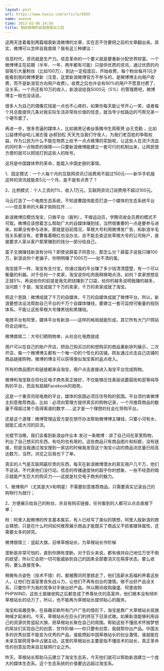 ```yaml
---
layout: post
url: https://www.huxiu.com/article/9955
name: avenue
time: 2013-02-06 14:56
title: 我给微博的自我救赎出三招
---
```

这两天连着看到两篇唱衰新浪微博的文章，实在忍不住要把之前的文章翻出来。其实，微博可以怎样自我救赎？我有这三种建议：

信息时代，资讯就是生产力。信息革命的一个要义就是要重新分配世界财富。一个微博博主在前期（半年、一年、两年都有可能）只提供优质的资讯，通过优质的内容吸引大量粉丝（比如100万），到达一定程度后，开始收费，每个粉丝每月1元才能看到我的微博更新（注意，这里新浪微博官方不参与的，是微博博主向用户收费，而不是新浪官方向用户收费）。收费之后也许会有90%的用户不愿意付费了，没关系，一个月还有10万的收入，新浪说给我5000元（5%）的管理费吧，微博博主一般也没话说。

很多人为自己的偶像花钱是一点也不心疼的，如果你每天能让爷开心一笑，或者每个月总能提供几条对我实际生活非常有价值的信息，就当爷少给路边的丐帮兄弟一个硬币罢了。

再进一步，很多苦逼的媒体人，比如揭黑记者@落魄书生周筱赟 @王克勤 ，比如公益律师@哈儿浦志强 @郝劲松 天天充当我们守夜人，为我们老百姓的争取权益，作为公民为什么不能在物质上给予一点点微薄的奖励呢，让这些人在流汗流血的同时多一点物质的保障——只要新浪微博能建立一套可行的机制出来，让网民很方便的就可以把钱打到这些人的账号。

这将是中国媒体界的革命，能载入中国史册的事情。

1、固定模式：一个人每个月的互联网资讯订阅费用不超过150元——新华手机报这样的资讯就能卖5元一个月，是不是有点贵了？

2、比例模式：个人工资的1%，收入1万元，互联网资讯订阅费用不超过100元。

马云打造了一个电商生态系统，不知道曹国伟能否打造一个媒体的生态系统平台——信息革命的大幕才刚刚拉开……

新浪微博应模仿淘宝，只做平台（裁判），不做运动员，学腾讯收会员费的模式不可取。微博应该想着怎么帮助广大的自媒体赚到钱，当然很重要的一点是要参与进来。如果没有参与进来，那就是目前情况，草根大号利用微博发广告，和新浪半毛钱关系都没有，老曹看着眼红也没办法，总不能去查这些草根大号的公司账户，直接要求人家从客户那里赚到的钱分一部分给自己。

蛮子文摘赚钱新浪有分吗？即使说薛蛮子同意分，那怎么分？薛蛮子说我只赚100万，新浪说你个老骗子，你明明赚了1000万——扯不清的蛋。

淘宝就不一样，淘宝有支付宝，你通过我的平台赚了多少钱清清楚楚，有一个可以衡量的利器。对于任何一个卖家，淘宝说你吃肉我稍微喝点汤，如何？卖家想想反正就5%，再说给你的前提是我先把钱赚到了口袋，给你的越多说明我赚的越多，没问题！于是，淘宝成就了千万的卖家，千万的卖家成就了淘宝。

照这个思路：微博成就了千万的自媒体，千万的自媒体成就了微博平台。所以，新浪要想法设法帮助自己平台的千万个自媒体赚钱，要建立一套可监控可衡量的规则体系。不能让这些草根大号赚黑钱和黑赚钱。

电商平台有阿里，媒体平台有新浪——这样的格局就能形成，其它所有大门户网站将会边缘化。

微博救赎二：大号们晒购物单，从社会化电商提成

用户可以在自己的账户开店，把自己购买过的和想购买的商品重新排列展示，二次开店，每一个微博博主都有一个唯一ID的个性化的店铺。网友通过点击自己店铺的商品链接购物，微博的博主可以获得类似淘宝客的返点收入。

所有的商品图片和链接都来自淘宝，用户点击直接进入淘宝平台完成购物。

微博和淘宝联合将社区电子商务真正做好，不仅能够压住美丽说蘑菇街和逛等纯导购的平台，而且有超越Facebook的趋势。

这是一个重资讯轻电商的平台，媒体的氛围必须压住导购的氛围。平台须约束微博主刻意推荐商品，比如：必须向管理方提供真实的购物记录，一个月推荐商品的数量不得超过某个高得离谱的数字……这才是一个理想的社会化导购平台。

还是这个道理：微博管理运营方是在想尽办法帮助微博博主赚钱，只要小河有水，就能汇成大河的巨流。

光棍节当晚，我们会看到新浪@作业本 发过一条微博：讲了自己闷在家里购物，列出了自己想买的东西，有吃的也有用的。这些商品只有商品图片和标题，没有链接，但是当我通过淘宝搜到一家店的时候我发现这个淘宝小店的商品浏览量已经高达数万，当然，浏览之后我也下了单。

真实的人气是互联网最珍贵的东西，每天在新浪微博潜水的真实用户几千万，他们不说话，不代表他们没行动。信息的传播速度快的超乎你的想象，一些不经意的暗示就能产生巨大的购买力——这就是社交电子商务的魅力。

1、微博用户（尤其是大V和明星）不需要刻意推荐商品，只需要真实记录自己的购物行为就行；

2、方便展示给自己的粉丝，并且有购买链接，任何看到的人都可以点击直接下单；

附：阿里入股微博的传言基本属实，有人已经写了类似的猜想，阿里入股新浪的商业猜想，只是在什么时间如何推荐展示商品才能既买了商品又不损害媒体属性，还需要太多的研究。

微博救赎三：竖起大旗，召唤草根站长，为草根站长作阶梯

垄断是非常可怕的，直到你拥有垄断。对于巨头来说，都有维持自己地位万世不倒的欲望，所以它会把一切可能威胁到自己的因素全部要消灭在萌芽状态，要么收购，要么直接竞争。

稍微有点姿色（技术不错）的，都被腾讯阿里掳走了，他们高薪水高福利养着这些人，让他们在温室里丧失战斗力，让他们不再有创业的激情。做不出好产品没关系，只要你不为我的竞争对手做出好产品。所以腾讯收购康盛、阿里收购PHPWIND，这些土狼被收购之后都变成了养尊处优的高富帅，他们根本没有倾听草根站长的动力了，所以，也不能再为草根站长提供贴心的服务。

淘宝和易趣竞争，在易趣买断所有门户广告的情形下，淘宝是靠广大草根站长摇旗呐喊才起来的。今天，草根站长在巨头们的挤压下日渐式微。如果新浪能够利用自己的资源优势竖起大旗，把草根站长聚在自己的周围。帮助这些不懂技术怀揣梦想的屌丝们实现自己的创意，甘作阶梯——你只要有创意，我就帮你出产品。中国太多的优秀创意不能变为优秀的产品，谁能燃起中国草根站长的创业激情，谁就能在未来互联网竞争中占据主动。这里的草根站长主要是指不懂技术的站长，真正革命性的创意反而来自互联网行业之外。

昨天，草根站长帮助马云建立了淘宝生态系，今天他们就可以帮助新浪建立一个庞大的媒体生态系。这个生态系统的价值要远远超过淘宝系。

